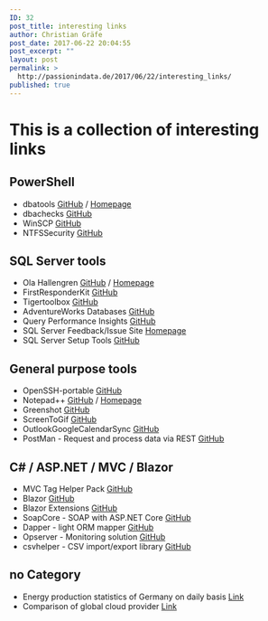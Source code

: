 ```yaml
---
ID: 32
post_title: interesting links
author: Christian Gräfe
post_date: 2017-06-22 20:04:55
post_excerpt: ""
layout: post
permalink: >
  http://passionindata.de/2017/06/22/interesting_links/
published: true
---
```

# This is a collection of interesting links

## PowerShell

* dbatools [GitHub][1] / [Homepage][2]
* dbachecks [GitHub][51]
* WinSCP [GitHub][14]
* NTFSSecurity [GitHub][57]

## SQL Server tools

* Ola Hallengren [GitHub][5] / [Homepage][6]
* FirstResponderKit [GitHub][7]
* Tigertoolbox [GitHub][30]
* AdventureWorks Databases [GitHub][36]
* Query Performance Insights [GitHub][52]
* SQL Server Feedback/Issue Site [Homepage][45]
* SQL Server Setup Tools [GitHub][46]

## General purpose tools

* OpenSSH-portable [GitHub][4]
* Notepad++ [GitHub][12] / [Homepage][13]
* Greenshot [GitHub][15]
* ScreenToGif [GitHub][19]
* OutlookGoogleCalendarSync [GitHub][26]
* PostMan - Request and process data via REST [GitHub][49]

## C# / ASP.NET / MVC / Blazor

* MVC Tag Helper Pack [GitHub][47]
* Blazor [GitHub][60]
* Blazor Extensions [GitHub][61]
* SoapCore - SOAP with ASP.NET Core [GitHub][48]
* Dapper - light ORM mapper [GitHub][56]
* Opserver - Monitoring solution [GitHub][58]
* csvhelper - CSV import/export library [GitHub][62]

## no Category

* Energy production statistics of Germany on daily basis [Link][53]
* Comparison of global cloud provider [Link][54]

 [1]: https://github.com/sqlcollaborative/dbatools
 [2]: https://dbatools.io/
 [4]: https://github.com/PowerShell/openssh-portable
 [5]: https://github.com/olahallengren/sql-server-maintenance-solution
 [6]: https://ola.hallengren.com/
 [7]: https://github.com/BrentOzarULTD/SQL-Server-First-Responder-Kit
 [12]: https://github.com/notepad-plus-plus/notepad-plus-plus
 [13]: https://notepad-plus-plus.org/
 [14]: https://github.com/dotps1/WinSCP
 [15]: https://github.com/greenshot/greenshot
 [19]: https://github.com/NickeManarin/ScreenToGif
 [26]: https://github.com/phw198/OutlookGoogleCalendarSync
 [30]: https://github.com/Microsoft/tigertoolbox
 [36]: https://github.com/Microsoft/sql-server-samples
 [45]: https://feedback.azure.com/forums/908035-sql-server/
 [46]: https://github.com/suyouquan/SQLSetupTools
 [47]: https://github.com/DamianEdwards/TagHelperPack
 [48]: https://github.com/DigDes/SoapCore
 [49]: https://www.getpostman.com
 [51]: https://github.com/sqlcollaborative/dbachecks
 [52]: https://github.com/JocaPC/qpi
 [53]: https://www.energy-charts.de/energy_pie_de.htm
 [54]: http://comparecloud.in/
 [56]: https://github.com/StackExchange/Dapper
 [57]: https://github.com/raandree/NTFSSecurity
 [58]: https://github.com/opserver/Opserver
 [60]: https://github.com/aspnet/Blazor
 [61]: https://github.com/BlazorExtensions
 [62]: https://github.com/JoshClose/CsvHelper